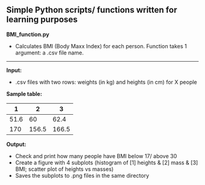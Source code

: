## Simple Python scripts/ functions written for learning purposes

**BMI_function.py**
- Calculates BMI (Body Maxx Index) for each person. Function takes 1 argument: a .csv file name.

***

**Input:**
- .csv files with two rows: weights (in kg) and heights (in cm) for X people

**Sample table:**

1 | 2 | 3
--- | --- | ---
51.6 | 60 | 62.4
170 | 156.5 | 166.5



**Output:**
- Check and print how many people have BMI below 17/ above 30
- Create a figure with 4 subplots (histogram of [1] heights & [2] mass & [3] BMI; scatter plot of heights vs masses)
- Saves the subplots to .png files in the same directory
